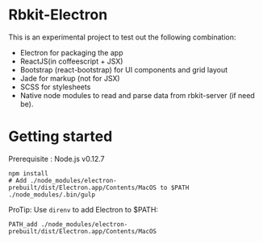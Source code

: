 Rbkit-Electron
==============

This is an experimental project to test out the following combination:

* Electron for packaging the app
* ReactJS(in coffeescript + JSX)
* Bootstrap (react-bootstrap) for UI components and grid layout
* Jade for markup (not for JSX)
* SCSS for stylesheets
* Native node modules to read and parse data from rbkit-server (if need be).


Getting started
===============
Prerequisite : Node.js v0.12.7

```
npm install
# Add ./node_modules/electron-prebuilt/dist/Electron.app/Contents/MacOS to $PATH
./node_modules/.bin/gulp
```

ProTip: Use `direnv` to add Electron to $PATH:

```
PATH_add ./node_modules/electron-prebuilt/dist/Electron.app/Contents/MacOS
```
